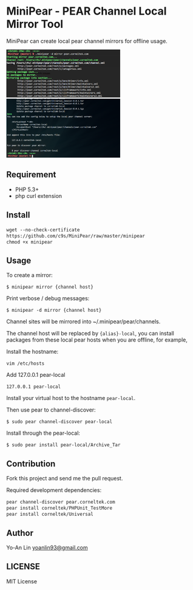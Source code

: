 MiniPear - PEAR Channel Local Mirror Tool
=========================================
MiniPear can create local pear channel mirrors for offline usage.

<a target="_blank" href="https://github.com/c9s/MiniPear/raw/master/static/01.png">
<img src="https://github.com/c9s/MiniPear/raw/master/static/01.png" width="300"/>
</a>
<br/>
<a target="_blank" href="https://github.com/c9s/MiniPear/raw/master/static/02.png">
<img src="https://github.com/c9s/MiniPear/raw/master/static/02.png" width="300"/>
</a>

## Requirement

- PHP 5.3+
- php curl extension

## Install

    wget --no-check-certificate https://github.com/c9s/MiniPear/raw/master/minipear
    chmod +x minipear

## Usage

To create a mirror:

    $ minipear mirror {channel host}

Print verbose / debug messages:

    $ minipear -d mirror {channel host}

Channel sites will be mirrored into ~/.minipear/pear/channels.

The channel host will be replaced by `{alias}-local`, you can install packages
from these local pear hosts when you are offline, for example,

Install the hostname:

    vim /etc/hosts

Add 127.0.0.1 pear-local

    127.0.0.1 pear-local

Install your virtual host to the hostname `pear-local`.

Then use pear to channel-discover:

    $ sudo pear channel-discover pear-local

Install through the pear-local:

    $ sudo pear install pear-local/Archive_Tar


## Contribution

Fork this project and send me the pull request.

Required development dependencies:

    pear channel-discover pear.corneltek.com
    pear install corneltek/PHPUnit_TestMore
    pear install corneltek/Universal

## Author 

Yo-An Lin <yoanlin93@gmail.com>

## LICENSE

MIT License
